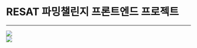 <h1>RESAT 파밍챌린지 프론트엔드 프로젝트</h1>


<hr>
<img src="https://img.shields.io/badge/React-61DAFB?style=flat&logo=React&logoColor=white"/><br>
<a href="https://hits.seeyoufarm.com"><img src="https://hits.seeyoufarm.com/api/count/incr/badge.svg?url=https%3A%2F%2Fgithub.com%2Fgjbae1212%2Fhit-counter"/></a>                        
